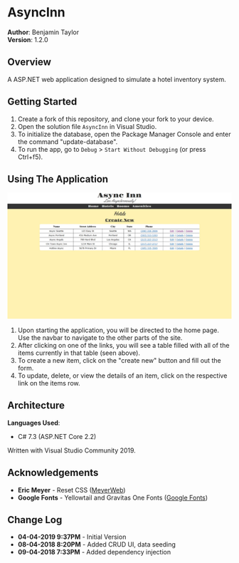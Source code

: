 # AsyncInn
**Author**: Benjamin Taylor  
**Version**: 1.2.0

## Overview
A ASP.NET web application designed to simulate a hotel inventory system.

## Getting Started
1. Create a fork of this repository, and clone your fork to your device.
2. Open the solution file `AsyncInn` in Visual Studio.
3. To initialize the database, open the Package Manager Console and enter the command "update-database". 
4. To run the app, go to `Debug` > `Start Without Debugging` (or press Ctrl+f5).

## Using The Application
![screenshot](./assets/screenshot.webp)
1. Upon starting the application, you will be directed to the home page. Use the navbar to navigate to the other parts of the site.
2. After clicking on one of the links, you will see a table filled with all of the items currently in that table (seen above).
3. To create a new item, click on the "create new" button and fill out the form.
4. To update, delete, or view the details of an item, click on the respective link on the items row.

## Architecture
**Languages Used**:
* C# 7.3 (ASP.NET Core 2.2)

Written with Visual Studio Community 2019.

## Acknowledgements
- **Eric Meyer** - Reset CSS ([MeyerWeb](https://meyerweb.com/eric/tools/css/reset/))
- **Google Fonts** - Yellowtail and Gravitas One Fonts ([Google Fonts](https://fonts.google.com/))

## Change Log
- **04-04-2019 9:37PM** - Initial Version
- **08-04-2018 8:20PM** - Added CRUD UI, data seeding
- **09-04-2018 7:33PM** - Added dependency injection
